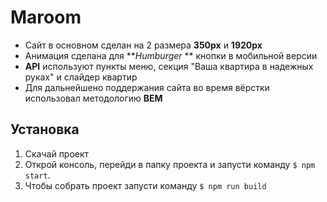 # Maroom

- Сайт в основном сделан на 2 размера **350px** и **1920px**
- Анимация сделана для ***Humburger* ** кнопки в мобильной версии
- **API** используют пункты меню, секция "Ваша квартира в надежных руках" и слайдер квартир
- Для дальнейшено поддержания сайта во время вёрстки использовал методологию **BEM**

## Установка
1. Скачай проект
2. Открой консоль, перейди в папку проекта и запусти команду `$ npm start`.
3. Чтобы собрать проект запусти команду  `$ npm run build`
